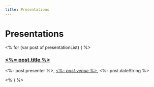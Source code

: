 ```yaml
---
title: Presentations
---
```


Presentations
=============

<% for (var post of presentationList) { %>
### [<%= post.title %>](<%- post.url %>)

<%- post.presenter %>, 
_[<%- post.venue %>](<%- post.venue_url %>)_,
<%- post.dateString %>

<% } %>
